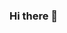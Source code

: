 ### Hi there 👋

<!--
**dhrubanka/dhrubanka** is a ✨ _special_ ✨ repository because its `README.md` (this file) appears on your GitHub profile.

Here are some ideas to get you started:

- 🔭 I’m currently working on ...Laravel/Android SDK
- 🌱 I’m currently learning ...ReactJs and Kotlin
- 👯 I’m looking to collaborate on ...Android Native SDk
- 🤔 I’m looking for help with ...Android Architecture and design patterns
- 💬 Ask me about ...Anything
- 📫 How to reach me: ... [Brand Website]{http://wizard1.tech}
- 😄 Pronouns: ...He/Him
- ⚡ Fun fact: ... I can learn anything I love
-->
